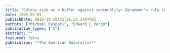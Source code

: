 ```yaml
---
title: "Colony size as a buffer against seasonality: Bergmann's rule in social insects"
date: 1995-01-01
publishDate: 2019-10-28T21:26:25.340449Z
authors: ["Michael Kaspari", "Edward L Vargo"]
publication_types: ["2"]
abstract: ""
featured: false
publication: "*The American Naturalist*"
---
```


